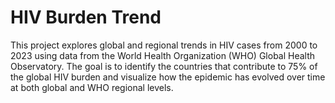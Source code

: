 # HIV Burden Trend
This project explores global and regional trends in HIV cases from 2000 to 2023 using data from the World Health Organization (WHO) Global Health Observatory. The goal is to identify the countries that contribute to 75% of the global HIV burden and visualize how the epidemic has evolved over time at both global and WHO regional levels.
